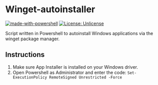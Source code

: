 # Winget-autoinstaller
[![made-with-powershell](https://img.shields.io/badge/PowerShell-1f425f?logo=Powershell)](https://microsoft.com/PowerShell)
[![License: Unlicense](https://commons.wikimedia.org/wiki/File:PD-icon.svg)](https://unlicense.org/)

Script written in Powershell to autoinstall Windows applications via the winget package manager.
## Instructions
1) Make sure App Installer is installed on your Windows driver.
2) Open Powershell as Administrator and enter the code: <code>Set-ExecutionPolicy RemoteSigned Unrestricted -Force</code>
